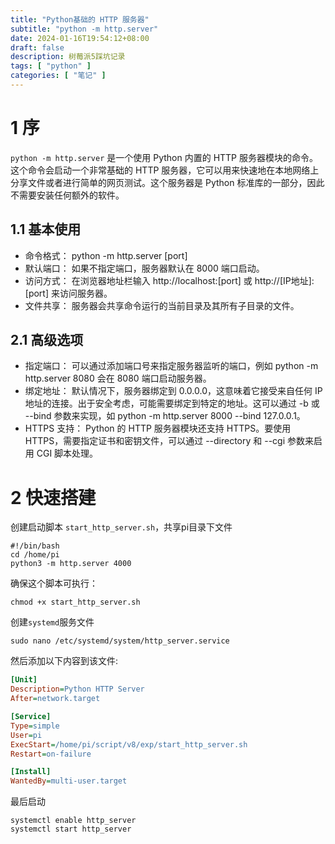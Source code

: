 ```yaml
---
title: "Python基础的 HTTP 服务器"
subtitle: "python -m http.server"
date: 2024-01-16T19:54:12+08:00
draft: false
description: 树莓派5踩坑记录
tags: [ "python" ]
categories: [ "笔记" ]
---
```


# 1 序

`python -m http.server` 是一个使用 Python 内置的 HTTP 服务器模块的命令。这个命令会启动一个非常基础的 HTTP
服务器，它可以用来快速地在本地网络上分享文件或者进行简单的网页测试。这个服务器是 Python 标准库的一部分，因此不需要安装任何额外的软件。

## 1.1 基本使用

- 命令格式： python -m http.server [port]
- 默认端口： 如果不指定端口，服务器默认在 8000 端口启动。
- 访问方式： 在浏览器地址栏输入 http://localhost:[port] 或 http://[IP地址]:[port] 来访问服务器。
- 文件共享： 服务器会共享命令运行的当前目录及其所有子目录的文件。

## 2.1 高级选项

- 指定端口： 可以通过添加端口号来指定服务器监听的端口，例如 python -m http.server 8080 会在 8080 端口启动服务器。
- 绑定地址： 默认情况下，服务器绑定到 0.0.0.0，这意味着它接受来自任何 IP 地址的连接。出于安全考虑，可能需要绑定到特定的地址。这可以通过
  -b 或 --bind 参数来实现，如 python -m http.server 8000 --bind 127.0.0.1。
- HTTPS 支持： Python 的 HTTP 服务器模块还支持 HTTPS。要使用 HTTPS，需要指定证书和密钥文件，可以通过 --directory 和 --cgi
  参数来启用 CGI 脚本处理。

# 2 快速搭建

创建启动脚本 `start_http_server.sh`，共享pi目录下文件

```shell
#!/bin/bash
cd /home/pi
python3 -m http.server 4000
```

确保这个脚本可执行：
```shell
chmod +x start_http_server.sh
```

创建`systemd`服务文件

```shell
sudo nano /etc/systemd/system/http_server.service
```

然后添加以下内容到该文件:

```ini
[Unit]
Description=Python HTTP Server
After=network.target

[Service]
Type=simple
User=pi
ExecStart=/home/pi/script/v8/exp/start_http_server.sh
Restart=on-failure

[Install]
WantedBy=multi-user.target
```

最后启动

```shell
systemctl enable http_server
systemctl start http_server
```
